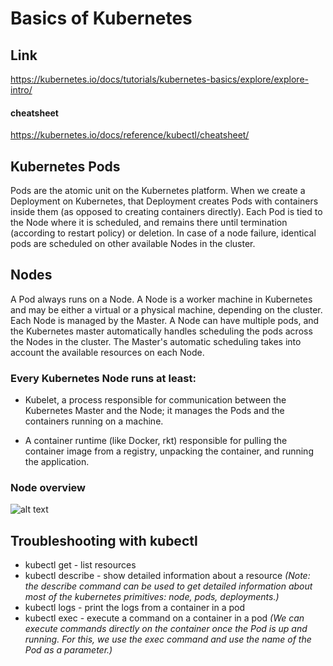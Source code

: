 # Basics of Kubernetes
## Link
https://kubernetes.io/docs/tutorials/kubernetes-basics/explore/explore-intro/
#### cheatsheet
https://kubernetes.io/docs/reference/kubectl/cheatsheet/

## Kubernetes Pods
Pods are the atomic unit on the Kubernetes platform. When we create a Deployment on Kubernetes, that Deployment creates Pods with containers inside them (as opposed to creating containers directly). Each Pod is tied to the Node where it is scheduled, and remains there until termination (according to restart policy) or deletion. In case of a node failure, identical pods are scheduled on other available Nodes in the cluster.


## Nodes

A Pod always runs on a Node. A Node is a worker machine in Kubernetes and may be either a virtual or a physical machine, 
depending on the cluster. Each Node is managed by the Master. A Node can have multiple pods, and the Kubernetes master 
automatically handles scheduling the pods across the Nodes in the cluster. The Master's automatic scheduling takes 
into account the available resources on each Node.

  ### Every Kubernetes Node runs at least:
  - Kubelet, a process responsible for communication between the Kubernetes Master and the Node; 
    it manages the Pods and the containers running on a machine.

  - A container runtime (like Docker, rkt) responsible for pulling the container image from a registry, 
    unpacking the container, and running the application.

### Node overview
![alt text](/docs/node_overview.png?raw=true "Node Overview")


## Troubleshooting with kubectl
 - kubectl get - list resources
 - kubectl describe - show detailed information about a resource 
   _(Note: the describe command can be used to get detailed information about most of the kubernetes primitives: node, pods,    deployments.)_
 - kubectl logs - print the logs from a container in a pod
 - kubectl exec - execute a command on a container in a pod 
    _(We can execute commands directly on the container once the Pod is up and running. For this, we use the exec command and use the name of the Pod as a parameter.)_
    
 
